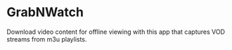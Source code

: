 # GrabNWatch
Download video content for offline viewing with this app that captures VOD streams from m3u playlists.
